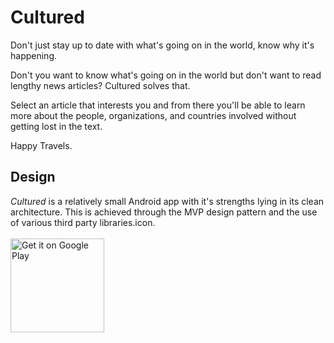 # Cultured
Don't just stay up to date with what's going on in the world, know why it's happening.

Don't you want to know what's going on in the world but don't want to read lengthy news articles? Cultured solves that.

Select an article that interests you and from there you'll be able to learn more about the people, organizations, and countries involved without getting lost in the text.  

Happy Travels.

## <a name="design"></a>Design

<i>Cultured</i> is a relatively small Android app with it's strengths lying in its clean architecture.  This is achieved through the MVP design pattern and the use of various third party libraries.icon.
<br>
<br>
<a href="https://play.google.com/store/apps/details?id=com.zhudapps.materialcultured">
  <img alt="Get it on Google Play"
       width="150"
       src="https://play.google.com/intl/en_us/badges/images/generic/en-play-badge.png" />
</a>

